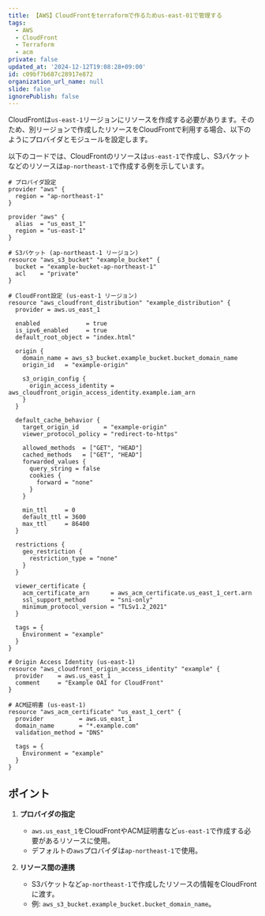 ```yaml
---
title: 【AWS】CloudFrontをterraformで作るためus-east-01で管理する
tags:
  - AWS
  - CloudFront
  - Terraform
  - acm
private: false
updated_at: '2024-12-12T19:08:28+09:00'
id: c09bf7b687c28917e872
organization_url_name: null
slide: false
ignorePublish: false
---
```

CloudFrontは`us-east-1`リージョンにリソースを作成する必要があります。そのため、別リージョンで作成したリソースをCloudFrontで利用する場合、以下のようにプロバイダとモジュールを設定します。

以下のコードでは、CloudFrontのリソースは`us-east-1`で作成し、S3バケットなどのリソースは`ap-northeast-1`で作成する例を示しています。

```
# プロバイダ設定
provider "aws" {
  region = "ap-northeast-1"
}

provider "aws" {
  alias  = "us_east_1"
  region = "us-east-1"
}

# S3バケット (ap-northeast-1 リージョン)
resource "aws_s3_bucket" "example_bucket" {
  bucket = "example-bucket-ap-northeast-1"
  acl    = "private"
}

# CloudFront設定 (us-east-1 リージョン)
resource "aws_cloudfront_distribution" "example_distribution" {
  provider = aws.us_east_1

  enabled             = true
  is_ipv6_enabled     = true
  default_root_object = "index.html"

  origin {
    domain_name = aws_s3_bucket.example_bucket.bucket_domain_name
    origin_id   = "example-origin"

    s3_origin_config {
      origin_access_identity = aws_cloudfront_origin_access_identity.example.iam_arn
    }
  }

  default_cache_behavior {
    target_origin_id       = "example-origin"
    viewer_protocol_policy = "redirect-to-https"

    allowed_methods  = ["GET", "HEAD"]
    cached_methods   = ["GET", "HEAD"]
    forwarded_values {
      query_string = false
      cookies {
        forward = "none"
      }
    }

    min_ttl     = 0
    default_ttl = 3600
    max_ttl     = 86400
  }

  restrictions {
    geo_restriction {
      restriction_type = "none"
    }
  }

  viewer_certificate {
    acm_certificate_arn      = aws_acm_certificate.us_east_1_cert.arn
    ssl_support_method       = "sni-only"
    minimum_protocol_version = "TLSv1.2_2021"
  }

  tags = {
    Environment = "example"
  }
}

# Origin Access Identity (us-east-1)
resource "aws_cloudfront_origin_access_identity" "example" {
  provider    = aws.us_east_1
  comment     = "Example OAI for CloudFront"
}

# ACM証明書 (us-east-1)
resource "aws_acm_certificate" "us_east_1_cert" {
  provider          = aws.us_east_1
  domain_name       = "*.example.com"
  validation_method = "DNS"

  tags = {
    Environment = "example"
  }
}
```

## ポイント
1. **プロバイダの指定**
   - `aws.us_east_1`をCloudFrontやACM証明書など`us-east-1`で作成する必要があるリソースに使用。
   - デフォルトの`aws`プロバイダは`ap-northeast-1`で使用。

2. **リソース間の連携**
   - S3バケットなど`ap-northeast-1`で作成したリソースの情報をCloudFrontに渡す。
   - 例: `aws_s3_bucket.example_bucket.bucket_domain_name`。

